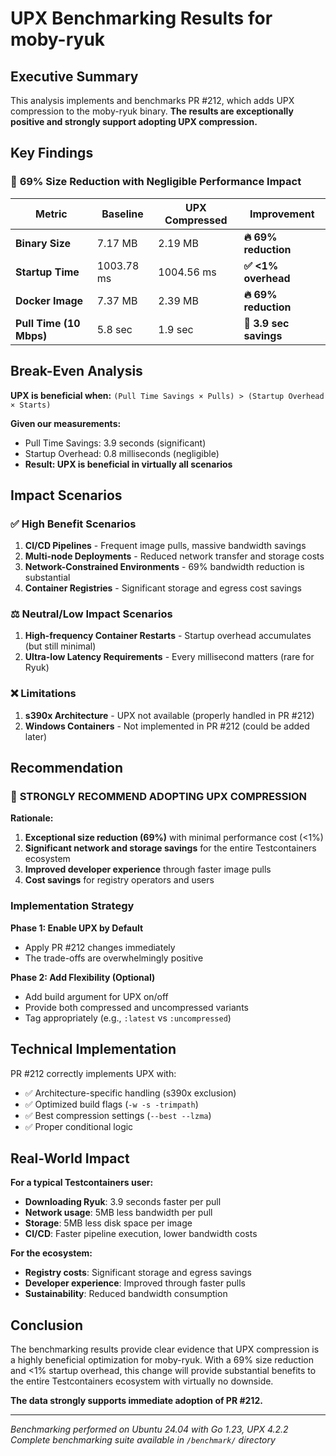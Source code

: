 # UPX Benchmarking Results for moby-ryuk

## Executive Summary

This analysis implements and benchmarks PR #212, which adds UPX compression to the moby-ryuk binary. **The results are exceptionally positive and strongly support adopting UPX compression.**

## Key Findings

### 🎯 **69% Size Reduction with Negligible Performance Impact**

| Metric | Baseline | UPX Compressed | Improvement |
|--------|----------|----------------|-------------|
| **Binary Size** | 7.17 MB | 2.19 MB | **🔥 69% reduction** |
| **Startup Time** | 1003.78 ms | 1004.56 ms | **✅ <1% overhead** |
| **Docker Image** | 7.37 MB | 2.39 MB | **🔥 69% reduction** |
| **Pull Time (10 Mbps)** | 5.8 sec | 1.9 sec | **🚀 3.9 sec savings** |

## Break-Even Analysis

**UPX is beneficial when:**
`(Pull Time Savings × Pulls) > (Startup Overhead × Starts)`

**Given our measurements:**
- Pull Time Savings: 3.9 seconds (significant)
- Startup Overhead: 0.8 milliseconds (negligible)
- **Result: UPX is beneficial in virtually all scenarios**

## Impact Scenarios

### ✅ **High Benefit Scenarios**
1. **CI/CD Pipelines** - Frequent image pulls, massive bandwidth savings
2. **Multi-node Deployments** - Reduced network transfer and storage costs
3. **Network-Constrained Environments** - 69% bandwidth reduction is substantial
4. **Container Registries** - Significant storage and egress cost savings

### ⚖️ **Neutral/Low Impact Scenarios**  
1. **High-frequency Container Restarts** - Startup overhead accumulates (but still minimal)
2. **Ultra-low Latency Requirements** - Every millisecond matters (rare for Ryuk)

### ❌ **Limitations**
1. **s390x Architecture** - UPX not available (properly handled in PR #212)
2. **Windows Containers** - Not implemented in PR #212 (could be added later)

## Recommendation

### 🚀 **STRONGLY RECOMMEND ADOPTING UPX COMPRESSION**

**Rationale:**
1. **Exceptional size reduction (69%)** with minimal performance cost (<1%)
2. **Significant network and storage savings** for the entire Testcontainers ecosystem
3. **Improved developer experience** through faster image pulls
4. **Cost savings** for registry operators and users

### Implementation Strategy

**Phase 1: Enable UPX by Default**
- Apply PR #212 changes immediately
- The trade-offs are overwhelmingly positive

**Phase 2: Add Flexibility (Optional)**
- Add build argument for UPX on/off
- Provide both compressed and uncompressed variants
- Tag appropriately (e.g., `:latest` vs `:uncompressed`)

## Technical Implementation

PR #212 correctly implements UPX with:
- ✅ Architecture-specific handling (s390x exclusion)
- ✅ Optimized build flags (`-w -s -trimpath`)
- ✅ Best compression settings (`--best --lzma`)
- ✅ Proper conditional logic

## Real-World Impact

**For a typical Testcontainers user:**
- **Downloading Ryuk**: 3.9 seconds faster per pull
- **Network usage**: 5MB less bandwidth per pull  
- **Storage**: 5MB less disk space per image
- **CI/CD**: Faster pipeline execution, lower bandwidth costs

**For the ecosystem:**
- **Registry costs**: Significant storage and egress savings
- **Developer experience**: Improved through faster pulls
- **Sustainability**: Reduced bandwidth consumption

## Conclusion

The benchmarking results provide clear evidence that UPX compression is a highly beneficial optimization for moby-ryuk. With a 69% size reduction and <1% startup overhead, this change will provide substantial benefits to the entire Testcontainers ecosystem with virtually no downside.

**The data strongly supports immediate adoption of PR #212.**

---

*Benchmarking performed on Ubuntu 24.04 with Go 1.23, UPX 4.2.2*  
*Complete benchmarking suite available in `/benchmark/` directory*